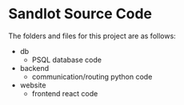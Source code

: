 # Sandlot Source Code

The folders and files for this project are as follows:
- db
    * PSQL database code
- backend
    * communication/routing python code
- website
    * frontend react code
